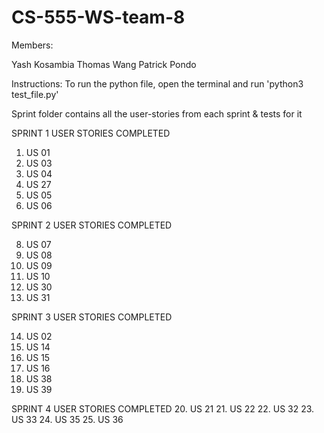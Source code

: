 # CS-555-WS-team-8

Members:

Yash Kosambia
Thomas Wang
Patrick Pondo

Instructions:
To run the python file, open the terminal and run 'python3 test_file.py'

Sprint folder contains all the user-stories from each sprint & tests for it


SPRINT 1 
USER STORIES COMPLETED 

1. US 01
2. US 03
3. US 04
4. US 27
5. US 05
6. US 06

SPRINT 2
USER STORIES COMPLETED 

8. US 07
9. US 08
10. US 09
11. US 10
12. US 30
13. US 31

SPRINT 3 
USER STORIES COMPLETED

14. US 02
15. US 14
16. US 15
17. US 16
18. US 38
19. US 39

SPRINT 4 
USER STORIES COMPLETED
20. US 21
21. US 22
22. US 32
23. US 33
24. US 35
25. US 36
